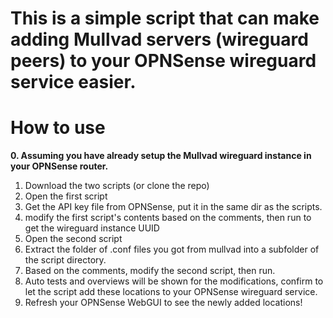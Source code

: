 # This is a simple script that can make adding Mullvad servers (wireguard peers) to your OPNSense wireguard service easier.
# How to use
**0. Assuming you have already setup the Mullvad wireguard instance in your OPNSense router.**
1. Download the two scripts (or clone the repo)
2. Open the first script
3. Get the API key file from OPNSense, put it in the same dir as the scripts.
4. modify the first script's contents based on the comments, then run to get the wireguard instance UUID
5. Open the second script
6. Extract the folder of .conf files you got from mullvad into a subfolder of the script directory.
7. Based on the comments, modify the second script, then run.
8. Auto tests and overviews will be shown for the modifications, confirm to let the script add these locations to your OPNSense wireguard service.
9. Refresh your OPNSense WebGUI to see the newly added locations!

